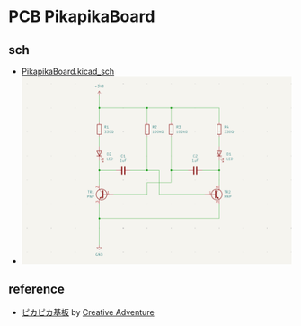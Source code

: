 # PCB PikapikaBoard
 
## sch

- [PikapikaBoard.kicad_sch](PikapikaBoard.kicad_sch)
- ![sch.png](sch.png)

## reference

- [ピカピカ基板](https://fukuno.jig.jp/4219) by [Creative Adventure](https://creativeadventure.tech/)

